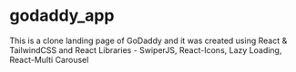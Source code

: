 # godaddy_app
This is a clone landing page of GoDaddy and it was created using React &amp; TailwindCSS and React Libraries - SwiperJS, React-Icons, Lazy Loading, React-Multi Carousel
